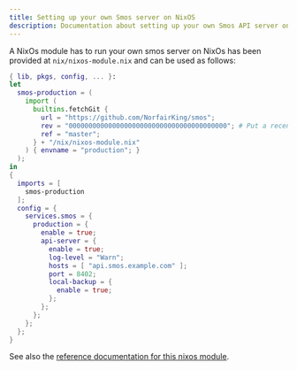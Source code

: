 ```yaml
---
title: Setting up your own Smos server on NixOS
description: Documentation about setting up your own Smos API server on NixOS
---
```


A NixOs module has to run your own smos server on NixOs has been provided at `nix/nixos-module.nix` and can be used as follows:

``` nix
{ lib, pkgs, config, ... }:
let
  smos-production = (
    import (
      builtins.fetchGit {
        url = "https://github.com/NorfairKing/smos";
        rev = "0000000000000000000000000000000000000000"; # Put a recent commit hash here.
        ref = "master";
      } + "/nix/nixos-module.nix"
    ) { envname = "production"; }
  );
in
{
  imports = [
    smos-production
  ];
  config = {
    services.smos = {
      production = {
        enable = true;
        api-server = {
          enable = true;
          log-level = "Warn";
          hosts = [ "api.smos.example.com" ];
          port = 8402;
          local-backup = {
            enable = true;
          };
        };
      };
    };
  };
}
```

See also the [reference documentation for this nixos module](/nix/nixos-module).

